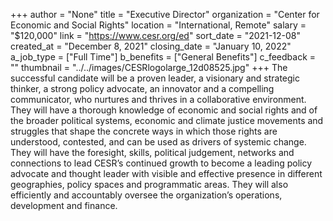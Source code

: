 +++
author = "None"
title = "Executive Director"
organization = "Center for Economic and Social Rights"
location = "International, Remote"
salary = "$120,000"
link = "https://www.cesr.org/ed"
sort_date = "2021-12-08"
created_at = "December 8, 2021"
closing_date = "January 10, 2022"
a_job_type = ["Full Time"]
b_benefits = ["General Benefits"]
c_feedback = ""
thumbnail = "../../images/CESRlogolarge_12d08525.jpg"
+++
The successful candidate will be a proven leader, a visionary and strategic thinker, a strong policy advocate, an innovator and a compelling communicator, who nurtures and thrives in a collaborative environment. They will have a thorough knowledge of economic and social rights and of the broader political systems, economic and climate justice movements and struggles that shape the concrete ways in which those rights are understood, contested, and can be used as drivers of systemic change. They will have the foresight, skills, political judgement, networks and connections to lead CESR’s continued growth to become a leading policy advocate and thought leader with visible and effective presence in different geographies, policy spaces and programmatic areas. They will also efficiently and accountably oversee the organization’s operations, development and finance.     